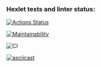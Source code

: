 ### Hexlet tests and linter status:
[![Actions Status](https://github.com/maysundr/java-project-lvl1/workflows/hexlet-check/badge.svg)](https://github.com/maysundr/java-project-lvl1/actions)

[![Maintainability](https://api.codeclimate.com/v1/badges/a99a88d28ad37a79dbf6/maintainability)](https://codeclimate.com/github/codeclimate/codeclimate/maintainability)

![CI](https://github.com/maysundr/java-project-lvl1/actions/workflows/main.yml/badge.svg)

[![asciicast](https://asciinema.org/a/3X9iXjNcbmiCb8WVLdp70zLFI.svg)](https://asciinema.org/a/3X9iXjNcbmiCb8WVLdp70zLFI)